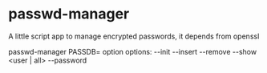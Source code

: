 # passwd-manager
A little script app to manage encrypted passwords, it depends from openssl

passwd-manager PASSDB=<password db> option
options: 
    --init
    --insert <user> <password>
    --remove <user>
    --show <user | all>
    --password
